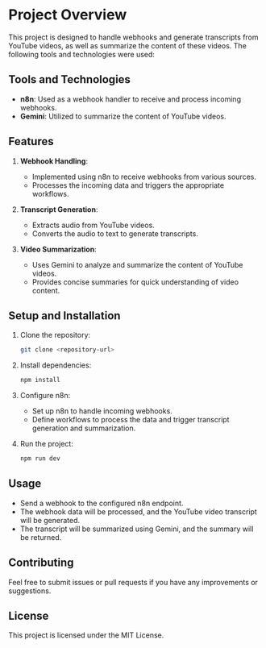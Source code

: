 # Project Overview

This project is designed to handle webhooks and generate transcripts from YouTube videos, as well as summarize the content of these videos. The following tools and technologies were used:

## Tools and Technologies

- **n8n**: Used as a webhook handler to receive and process incoming webhooks.
- **Gemini**: Utilized to summarize the content of YouTube videos.

## Features

1. **Webhook Handling**: 
   - Implemented using n8n to receive webhooks from various sources.
   - Processes the incoming data and triggers the appropriate workflows.

2. **Transcript Generation**:
   - Extracts audio from YouTube videos.
   - Converts the audio to text to generate transcripts.

3. **Video Summarization**:
   - Uses Gemini to analyze and summarize the content of YouTube videos.
   - Provides concise summaries for quick understanding of video content.

## Setup and Installation

1. Clone the repository:
   ```bash
   git clone <repository-url>
   ```

2. Install dependencies:
   ```bash
   npm install
   ```

3. Configure n8n:
   - Set up n8n to handle incoming webhooks.
   - Define workflows to process the data and trigger transcript generation and summarization.

4. Run the project:
   ```bash
   npm run dev
   ```

## Usage

- Send a webhook to the configured n8n endpoint.
- The webhook data will be processed, and the YouTube video transcript will be generated.
- The transcript will be summarized using Gemini, and the summary will be returned.

## Contributing

Feel free to submit issues or pull requests if you have any improvements or suggestions.

## License

This project is licensed under the MIT License.
